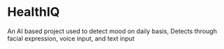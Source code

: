 # HealthIQ
An AI based project  used to detect mood on daily basis, Detects through facial expression, voice input, and text input
